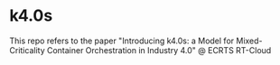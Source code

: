 # k4.0s
This repo refers to the paper "Introducing k4.0s: a Model for Mixed-Criticality Container Orchestration in Industry 4.0" @ ECRTS RT-Cloud
